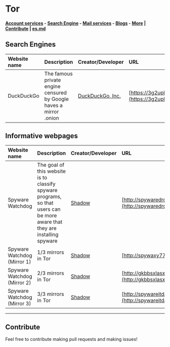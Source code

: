 # Tor
#### [Account services](#account-services) - [Search Engine](#search-engines) - [Mail services](#mail-services) - [Blogs](#blogs) - [More](#more) | [Contribute](#contribute) | [es.md](es.md)
## Search Engines
|Website name|Description|Creator/Developer|URL|Haves HTTPS?|Alert|
|:-|:-|:-|:-|:-:|:-|
|DuckDuckGo|The famous private engine censured by Google haves a mirror .onion|[DuckDuckGo, Inc.](https://duckduckgo.com/about)|[https://3g2upl4pq6kufc4m.onion](https://3g2upl4pq6kufc4m.onion)|✅||
## Informative webpages
|Website name|Description|Creator/Developer|URL|Haves HTTPS?|Alert|
|:-|:-|:-|:-|:-:|:-|
|Spyware Watchdog|The goal of this website is to classify spyware programs, so that users can be more aware that they are installing spyware|[Shadow](https://codeberg.org/shadow)|[http://spywaredrcdg5krvjnukp3vbdwiqcv3zwbrcg6qh27kiwecm4qyfphid.onion](http://spywaredrcdg5krvjnukp3vbdwiqcv3zwbrcg6qh27kiwecm4qyfphid.onion)|❎||
|Spyware Watchdog (Mirror 1)|1/3 mirrors in Tor|[Shadow](https://codeberg.org/shadow)|[http://spywaxy77egeozv2.onion](http://spywaxy77egeozv2.onion)|❎||
|Spyware Watchdog (Mirror 2)|2/3 mirrors in Tor|[Shadow](https://codeberg.org/shadow)|[http://gkbbsxlasxsp3ygjbvctg4xieefugxdmbl4q7xgrxpy5izrhnrqkxryd.onion](http://gkbbsxlasxsp3ygjbvctg4xieefugxdmbl4q7xgrxpy5izrhnrqkxryd.onion)|❎||
|Spyware Watchdog (Mirror 3)|3/3 mirrors in Tor|[Shadow](https://codeberg.org/shadow)|[http://spywareitdaiuyfo2sqb5vsg7mek5cjabdr73luhnda57t2hyuzg7yyd.onion](http://spywareitdaiuyfo2sqb5vsg7mek5cjabdr73luhnda57t2hyuzg7yyd.onion)|❎||

-----

## Contribute
Feel free to contribute making pull requests and making issues!
